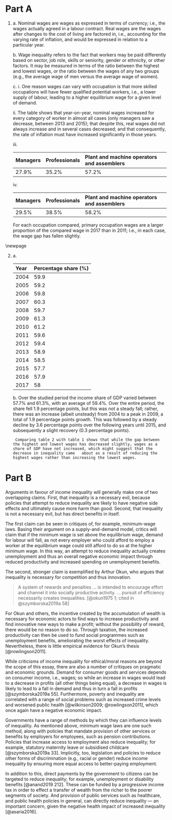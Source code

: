 ---
---

# Part A

1. a. Nominal wages are wages as expressed in terms of currency; i.e., the wages actually agreed in a labour contract. Real wages are the wages after changes to the cost of living are factored in, i.e., accounting for the varying rate of inflation, and would be expressed in relation to a particular year.
    
   b. Wage inequality refers to the fact that workers may be paid differently based on sector, job role, skills or seniority, gender or ethnicity, or other factors. It may be measured in terms of the ratio between the highest and lowest wages, or the ratio between the wages of any two groups (e.g., the average wage of men versus the average wage of women).
	 
   c.
	   i. One reason wages can vary with occupation is that more skilled occupations will have fewer qualified potential workers, i.e., a lower supply of labour, leading to a higher equilibrium wage for a given level of demand.
	 
     ii. The table shows that year-on-year, nominal wages increased for every category of worker in almost all cases (only managers saw a decrease, between 2013 and 2015); that despite this, real wages did not always increase and in several cases decreased; and that consequently, the rate of inflation must have increased significantly in those years.
		  
     iii.

     | Managers | Professionals | Plant and machine operators and assemblers |
     |:--|:--|:--|
     | 27.9% | 35.2% | 57.2% |
	  
     iv.
		  
     | Managers | Professionals | Plant and machine operators and assemblers |
     |:--|:--|:--|
     | 29.5% | 38.5% | 58.2% |
     
     For each occupation compared, primary occupation wages are a larger proportion of the compared wage in 2017 than in 2011; i.e., in each case, the wage gap has fallen slightly.

\newpage

2. a.

   | Year | Percentage share (%) |
   |:--|:--|
   | 2004 | 59.9 |
   | 2005 | 59.2 |
   | 2006 | 59.8 |
   | 2007 | 60.3 |
   | 2008 | 59.7 |
   | 2009 | 61.3 |
   | 2010 | 61.2 |
   | 2011 | 59.6 |
   | 2012 | 59.4 |
   | 2013 | 58.9 |
   | 2014 | 58.5 |
   | 2015 | 57.7 |
   | 2016 | 57.9 |
   | 2017 | 58 |
   
	 b. Over the studied period the income share of GDP varied between 57.7% and 61.3%, with an average of 59.4%. Over the entire period, the share fell 1.9 percentage points, but this was not a steady fall; rather, there was an increase (albeit unsteady) from 2004 to a peak in 2009, a	total of 1.9 percentage points growth. This was followed by a steady decline by 3.6 percentage points over the following years until 2015, and subsequently a slight recovery (0.3 percentage points).  

	    Comparing table 2 with table 1 shows that while the gap between the highest and lowest wages has decreased slightly, wages as a share of GDP have not increased, which might suggest that the decrease in inequality came 	about as a result of reducing the highest wages rather than increasing the lowest wages.

# Part B

Arguments in favour of income inequality will generally make one of two overlapping claims. First, that inequality is a necessary evil, because policies that attempt to reduce inequality are likely to have negative side effects and ultimately cause more harm than good. Second, that inequality is not a necessary evil, but has direct benefits in itself.

The first claim can be seen in critiques of, for example, minimum-wage laws. Basing their argument on a supply-and-demand model, critics will claim that if the minimum wage is set above the equilibrium wage, demand for labour will fall, as not every employer who could afford to employ a worker at the equilibrium wage could still afford to do so at the higher minimum wage. In this way, an attempt to reduce inequality actually creates unemployment and thus an overall negative economic impact through reduced productivity and increased spending on unemployment benefits.

The second, stronger claim is exemplified by Arthur Okun, who argues that inequality is necessary for competition and thus innovation.

> A system of rewards and penalties ... is intended to encourage effort and channel it into socially productive activity. ... pursuit of efficiency necessarily creates inequalities. [@okun1975 1; cited in @szymborska2019a 58]

For Okun and others, the incentive created by the accumulation of wealth is necessary for economic actors to find ways to increase productivity and find innovative new ways to make a profit; without the possibility of reward, there would be no reason to do so. Through taxation, the increased productivity can then  be used to fund social programmes such as unemployment benefits, ameliorating the worst effects of inequality. Nevertheless, there is little empirical evidence for Okun’s thesis [@rowlingson2011].

While criticisms of income inequality for ethical/moral reasons are beyond the scope of this essay, there are also a number of critiques on pragmatic and economic grounds. Demand for consumer goods and services depends on consumer income, i.e., wages; so while an increase in wages would lead to a decrease in profits (all other things being equal), a decrease in wages is likely to lead to a fall in demand and thus in turn a fall in profits [@szymborska2019a 55]. Furthermore, poverty and inequality are correlated with a range of social problems such as increased crime levels and worsened public health [@wilkinson2009; @rowlingson2011], which once again have a negative economic impact.

Governments have a range of methods by which they can influence levels of inequality. As mentioned above, minimum wage laws are one such method, along with policies that mandate provision of other services or benefits by employers for employees, such as pension contributions. Policies that increase access to employment also reduce inequality; for example, statutory maternity leave or subsidised childcare [@szymborska2019a 33]. Implicitly, too, legislation and policies to reduce other forms of discrimination (e.g., racial or gender) reduce income inequality by ensuring more equal access to better-paying employment.

In addition to this, direct payments by the government to citizens can be targeted to reduce inequality; for example, unemployment or disability benefits [@anand2019 212]. These can be funded by a progressive income tax in order to effect a transfer of wealth from the richer to the poorer segments of society. And provision of public services such as healthcare, and public health policies in general, can directly reduce inequality — an important concern, given the negative health impact of increased inequality [@asaria2016].